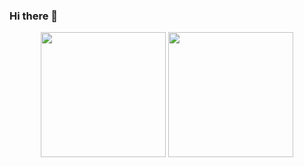 ### Hi there 👋
<div class ="github-repo" align="center" style="display: inline_block">
  <img height="200em" src="![nnthienphuc's Stats](https://github-readme-stats.vercel.app/api?username=nnthienphuc&theme=dracula&show_icons=true&hide_border=false&count_private=true)">
  <img height="200em" src="![nnthienphuc's Top Languages](https://github-readme-stats.vercel.app/api/top-langs/?username=nnthienphuc&theme=dracula&show_icons=true&hide_border=false&layout=compact)">
</div>

<!--
**nnthienphuc/nnthienphuc** is a ✨ _special_ ✨ repository because its `README.md` (this file) appears on your GitHub profile.

Here are some ideas to get you started:

- 🔭 I’m currently working on ...
- 🌱 I’m currently learning ...
- 👯 I’m looking to collaborate on ...
- 🤔 I’m looking for help with ...
- 💬 Ask me about ...
- 📫 How to reach me: ...
- 😄 Pronouns: ...
- ⚡ Fun fact: ...
-->
